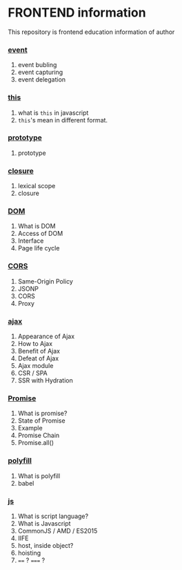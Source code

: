 # FRONTEND information

This repository is frontend education information of author

### [event](https://github.com/seo2im/frontStudy/tree/master/event)
1. event bubling
2. event capturing
3. event delegation

### [this](https://github.com/seo2im/frontStudy/tree/master/this)
1. what is `this` in javascript
2. `this`'s mean in different format.

### [prototype](https://github.com/seo2im/frontStudy/tree/master/prototype)
1. prototype

### [closure](https://github.com/seo2im/frontStudy/tree/master/closure)
1. lexical scope
2. closure

### [DOM](https://github.com/seo2im/frontStudy/tree/master/DOM)
1. What is DOM
2. Access of DOM
3. Interface
4. Page life cycle

### [CORS](https://github.com/seo2im/frontStudy/tree/master/CORS)
1. Same-Origin Policy
2. JSONP
3. CORS
4. Proxy

### [ajax](https://github.com/seo2im/frontStudy/tree/master/ajax)
1. Appearance of Ajax
2. How to Ajax
3. Benefit of Ajax
4. Defeat of Ajax
5. Ajax module
6. CSR / SPA
7. SSR with Hydration

### [Promise](https://github.com/seo2im/frontStudy/tree/master/Promise)
1. What is promise?
2. State of Promise
3. Example
4. Promise Chain
5. Promise.all()

### [polyfill](https://github.com/seo2im/frontStudy/tree/master/polyfill)
1. What is polyfill
2. babel

### [js](https://github.com/seo2im/frontStudy/tree/master/js)
1. What is script language?
2. What is Javascript
3. CommonJS / AMD / ES2015
4. IIFE
5. host, inside object? 
6. hoisting
7. `==` ? `===` ?